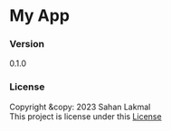 # My App

### Version
0.1.0

### License
Copyright &copy: 2023 Sahan Lakmal <br>
This project is license under this [License](License.txt)